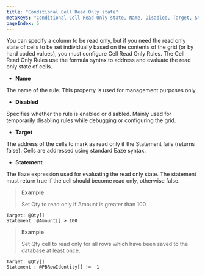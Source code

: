 ```yaml
---
title: "Conditional Cell Read Only state"
metaKeys: "Conditional Cell Read Only state, Name, Disabled, Target, Statement,  "
pageIndex: 5
---
```



You can specify a column to be read only, but if you need the read only state of cells to be set individually based on the contents of the grid (or by hard coded values), you must configure Cell Read Only Rules. The Cell Read Only Rules use the formula syntax to address and evaluate the read only state of cells.

*	**Name**

 The name of the rule. This property is used for management purposes only.

*	**Disabled**

 Specifies whether the rule is enabled or disabled. Mainly used for temporarily disabling rules while debugging or configuring the grid.

*	**Target**

 The address of the cells to mark as read only if the Statement fails (returns false).
 Cells are addressed using standard Eaze syntax. 

*	**Statement**

 The Eaze expression used for evaluating the read only state.
 The statement must return true if the cell should become read only, otherwise false.

>**Example**
>
>Set Qty to read only if Amount is greater than 100
>
    Target: @Qty[]
    Statement :@Amount[] > 100
>
>
>**Example**
>
>Set Qty cell to read only for all rows which have been saved to the database at least once.
>
    Target: @Qty[]
    Statement : @PBRowIdentity[] != -1

